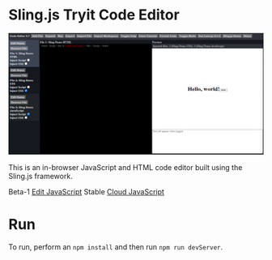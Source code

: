 # Sling.js Tryit Code Editor

![Sling.s Tryit Code Editor](https://github.com/puckowski/Tryit-Code-Editor/blob/master/images/Sling.js_Tryit_Code_Editor_34.PNG "Sling.s Tryit Code Editor")

This is an in-browser JavaScript and HTML code editor built using the Sling.js framework.

Beta-1 [Edit JavaScript](https://editjavascript.com)
Stable [Cloud JavaScript](https://cloudjavascript.com)

# Run

To run, perform an ```npm install``` and then run ```npm run devServer```.
